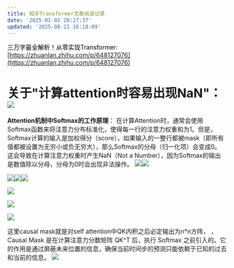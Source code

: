 ```yaml
---
title: 知乎Transformer文章阅读记录
date: '2025-01-02 20:27:37'
updated: '2025-08-21 16:18:09'
---
```

<font style="color:#000000;">三万字最全解析！从零实现Transformer: </font>[https://zhuanlan.zhihu.com/p/648127076](https://zhuanlan.zhihu.com/p/648127076)



#  关于"计算attention时容易出现NaN"：![](/images/32cd00dbe2f9ac7767faa4fc26e94a8c.png)
**Attention机制中Softmax的工作原理**： 在计算Attention时，通常会使用Softmax函数来将注意力分布标准化，使得每一行的注意力权重和为1。但是，Softmax计算的输入是加权得分（score），如果输入的一整行都被mask（即所有值都被设置为无穷小或负无穷大），那么Softmax的分母（归一化项）会变成0。这会导致在计算注意力权重时产生NaN（Not a Number），因为Softmax的输出是数值除以分母，分母为0时会出现非法操作。  ![](/images/f7bb0f75747f6e24851c5375d8a888a6.png)![](/images/c8e115c4ed3901c03f9be8d478e54045.png)





![](/images/728b8150021bd54506ba8b9264d30c58.png)![](/images/34864c91d5ea8689ff37c03ea9d4d12a.png)![](/images/818551c4380efb13d4af26d14df412fc.png)



![](/images/77fc258fbcc673800536d22b7b703fb7.png)

![](/images/45f6835c238a56e354f4846afe4086e9.png)

![](/images/0c57384d53dd717501829146c35e7255.png)

这里causal mask就是对self attention中QK内积之后必定输出为n*n方阵， ，Causal Mask 是在计算注意力分数矩阵 QK^T 后，执行 Softmax 之前引入的。它的作用是通过屏蔽未来位置的信息，确保当前时间步的预测只能依赖于已知的过去和当前的信息。  ![](/images/8bb07aa29a9fc32fd8b440069bdcc56b.png)

